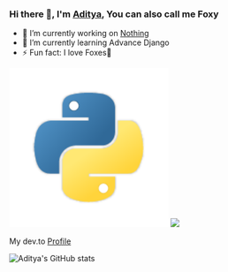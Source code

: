 ### Hi there 👋, I'm <a href="https://github.com/foxy4096">Aditya</a>, You can also call me Foxy

- 🔭 I’m currently working on <a href ="https://github.com/foxy4096">Nothing</a>
- 🌱 I’m currently learning Advance Django
- ⚡ Fun fact: I love Foxes🦊
<img src="https://raw.githubusercontent.com/github/explore/80688e429a7d4ef2fca1e82350fe8e3517d3494d/topics/python/python.png">
<img src="https://static.djangoproject.com/img/logos/django-logo-positive.svg">



My dev.to [Profile](https://dev.to/foxy4096)




![Aditya's GitHub stats](https://github-readme-stats.vercel.app/api?username=foxy4096)
